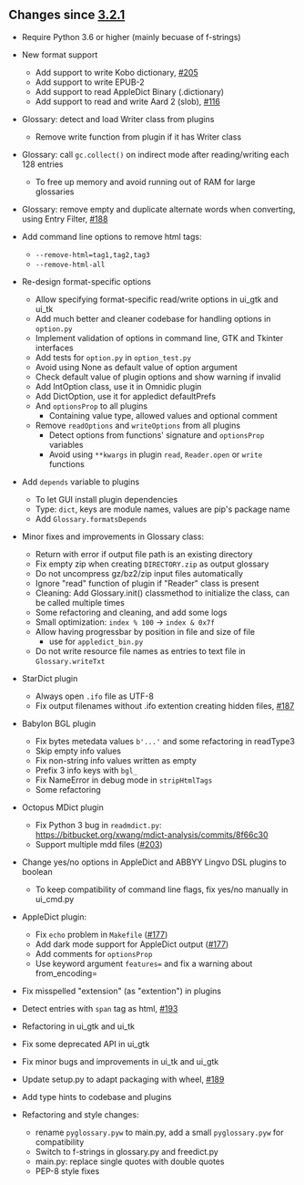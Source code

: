 ## Changes since [3.2.1](./3.2.1.md) ##

- Require Python 3.6 or higher (mainly becuase of f-strings)

- New format support
	- Add support to write Kobo dictionary, [#205](https://github.com/ilius/pyglossary/issues/205)
	- Add support to write EPUB-2
	- Add support to read AppleDict Binary (.dictionary)
	- Add support to read and write Aard 2 (slob), [#116](https://github.com/ilius/pyglossary/issues/116)

- Glossary: detect and load Writer class from plugins
	- Remove write function from plugin if it has Writer class

- Glossary: call `gc.collect()` on indirect mode after reading/writing each 128 entries
	- To free up memory and avoid running out of RAM for large glossaries

- Glossary: remove empty and duplicate alternate words when converting, using Entry Filter, [#188](https://github.com/ilius/pyglossary/issues/188)

- Add command line options to remove html tags:
	- `--remove-html=tag1,tag2,tag3`
	- `--remove-html-all`

- Re-design format-specific options
	- Allow specifying format-specific read/write options in ui_gtk and ui_tk
	- Add much better and cleaner codebase for handling options in `option.py`
	- Implement validation of options in command line, GTK and Tkinter interfaces
	- Add tests for `option.py` in `option_test.py`
	- Avoid using None as default value of option argument
	- Check default value of plugin options and show warning if invalid
	- Add IntOption class, use it in Omnidic plugin
	- Add DictOption, use it for appledict defaultPrefs
	- And `optionsProp` to all plugins
		- Containing value type, allowed values and optional comment
    - Remove `readOptions` and `writeOptions` from all plugins
    	- Detect options from functions' signature and `optionsProp` variables
		- Avoid using `**kwargs` in plugin `read`, `Reader.open` or `write` functions

- Add `depends` variable to plugins
	- To let GUI install plugin dependencies
	- Type: `dict`, keys are module names, values are pip's package name
	- Add `Glossary.formatsDepends`

- Minor fixes and improvements in Glossary class:
	- Return with error if output file path is an existing directory
	- Fix empty zip when creating `DIRECTORY.zip` as output glossary
	- Do not uncompress gz/bz2/zip input files automatically
	- Ignore "read" function of plugin if "Reader" class is present
	- Cleaning: Add Glossary.init() classmethod to initialize the class, can be called multiple times
	- Some refactoring and cleaning, and add some logs
	- Small optimization: `index % 100` -> `index & 0x7f`
	- Allow having progressbar by position in file and size of file
		- use for `appledict_bin.py`
	- Do not write resource file names as entries to text file in `Glossary.writeTxt`


- StarDict plugin
	- Always open `.ifo` file as UTF-8
	- Fix output filenames without .ifo extention creating hidden files, [#187](https://github.com/ilius/pyglossary/issues/187)

- Babylon BGL plugin
	- Fix bytes metedata values `b'...'` and some refactoring in readType3
	- Skip empty info values
	- Fix non-string info values written as empty
	- Prefix 3 info keys with `bgl_`
	- Fix NameError in debug mode in `stripHtmlTags`
	- Some refactoring

- Octopus MDict plugin
	- Fix Python 3 bug in `readmdict.py`: https://bitbucket.org/xwang/mdict-analysis/commits/8f66c30
	- Support multiple mdd files ([#203](https://github.com/ilius/pyglossary/issues/203))

- Change yes/no options in AppleDict and ABBYY Lingvo DSL plugins to boolean
	- To keep compatibility of command line flags, fix yes/no manually in ui_cmd.py

- AppleDict plugin:
	- Fix `echo` problem in `Makefile` ([#177](https://github.com/ilius/pyglossary/issues/177))
	- Add dark mode support for AppleDict output ([#177](https://github.com/ilius/pyglossary/issues/177))
	- Add comments for `optionsProp`
	- Use keyword argument `features=` and fix a warning about from_encoding=


- Fix misspelled "extension" (as "extention") in plugins
- Detect entries with `span` tag as html, [#193](https://github.com/ilius/pyglossary/issues/193)
- Refactoring in ui_gtk and ui_tk
- Fix some deprecated API in ui_gtk
- Fix minor bugs and improvements in ui_tk and ui_gtk
- Update setup.py to adapt packaging with wheel, [#189](https://github.com/ilius/pyglossary/issues/189)
- Add type hints to codebase and plugins

- Refactoring and style changes:
	- rename `pyglossary.pyw` to main.py, add a small `pyglossary.pyw` for compatibility
	- Switch to f-strings in glossary.py and freedict.py
	- main.py: replace single quotes with double quotes
	- PEP-8 style fixes





